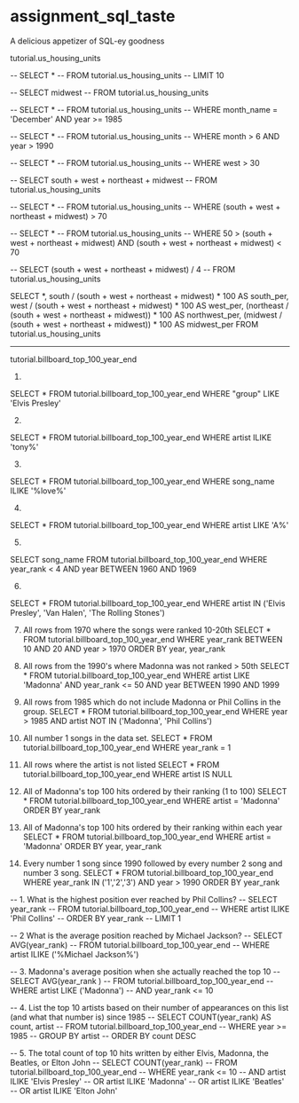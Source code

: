 # assignment_sql_taste
A delicious appetizer of SQL-ey goodness

tutorial.us_housing_units

-- SELECT *
--   FROM tutorial.us_housing_units
-- LIMIT 10

-- SELECT midwest
--   FROM tutorial.us_housing_units

-- SELECT *
--   FROM tutorial.us_housing_units
-- WHERE month_name = 'December' AND year >= 1985

-- SELECT *
-- FROM tutorial.us_housing_units
-- WHERE month > 6 AND year > 1990

-- SELECT *
-- FROM tutorial.us_housing_units
-- WHERE   west > 30

-- SELECT south + west + northeast + midwest
-- FROM tutorial.us_housing_units

-- SELECT *
-- FROM tutorial.us_housing_units
-- WHERE (south + west + northeast + midwest) > 70

-- SELECT *
-- FROM tutorial.us_housing_units
-- WHERE 50 >  (south + west + northeast + midwest)  AND (south + west + northeast + midwest) < 70

-- SELECT  (south + west + northeast + midwest) / 4
-- FROM tutorial.us_housing_units

SELECT *,
        south / (south + west + northeast + midwest) * 100 AS south_per,
        west  / (south + west + northeast + midwest) * 100 AS west_per,
       (northeast /  (south + west + northeast + midwest)) * 100 AS northwest_per,
       (midwest / (south + west + northeast + midwest)) * 100 AS midwest_per
FROM tutorial.us_housing_units

---------------

tutorial.billboard_top_100_year_end

1.
SELECT *
  FROM tutorial.billboard_top_100_year_end
  WHERE "group" LIKE 'Elvis Presley'

2.
  SELECT *
    FROM tutorial.billboard_top_100_year_end
    WHERE artist ILIKE 'tony%'

3.
  SELECT *
    FROM tutorial.billboard_top_100_year_end
    WHERE song_name ILIKE '%love%'

4.
  SELECT *
    FROM tutorial.billboard_top_100_year_end
    WHERE artist LIKE 'A%'

5.
  SELECT song_name
    FROM tutorial.billboard_top_100_year_end
    WHERE year_rank < 4 AND
    year BETWEEN 1960 AND 1969

6.
  SELECT *
    FROM tutorial.billboard_top_100_year_end
    WHERE artist IN ('Elvis Presley', 'Van Halen', 'The Rolling Stones')

7. All rows from 1970 where the songs were ranked 10-20th
  SELECT *
    FROM tutorial.billboard_top_100_year_end
    WHERE year_rank BETWEEN 10 AND 20
    AND year > 1970
    ORDER BY year, year_rank

8. All rows from the 1990's where Madonna was not ranked > 50th
  SELECT *
    FROM tutorial.billboard_top_100_year_end
    WHERE artist LIKE 'Madonna'
    AND year_rank <= 50
    AND year BETWEEN 1990 AND 1999

9. All rows from 1985 which do not include Madonna or Phil Collins in the group.
  SELECT *
    FROM tutorial.billboard_top_100_year_end
    WHERE year > 1985 AND
    artist NOT IN ('Madonna', 'Phil Collins')

10. All number 1 songs in the data set.
  SELECT *
    FROM tutorial.billboard_top_100_year_end
    WHERE year_rank = 1

11. All rows where the artist is not listed
  SELECT *
    FROM tutorial.billboard_top_100_year_end
    WHERE artist IS NULL

12. All of Madonna's top 100 hits ordered by their ranking (1 to 100)
  SELECT *
    FROM tutorial.billboard_top_100_year_end
    WHERE artist = 'Madonna'
    ORDER BY year_rank

13. All of Madonna's top 100 hits ordered by their ranking within each year
  SELECT *
    FROM tutorial.billboard_top_100_year_end
    WHERE artist = 'Madonna'
    ORDER BY year, year_rank

14. Every number 1 song since 1990 followed by every number 2 song and number 3 song.
  SELECT *
    FROM tutorial.billboard_top_100_year_end
    WHERE year_rank IN ('1','2','3')
    AND year > 1990
    ORDER BY year_rank


-- 1. What is the highest position ever reached by Phil Collins?
-- SELECT year_rank
-- FROM tutorial.billboard_top_100_year_end
-- WHERE artist ILIKE 'Phil Collins'
-- ORDER BY year_rank
-- LIMIT 1

-- 2 What is the average position reached by Michael Jackson?
-- SELECT  AVG(year_rank)
-- FROM tutorial.billboard_top_100_year_end
-- WHERE artist ILIKE ('%Michael Jackson%')

-- 3. Madonna's average position when she actually reached the top 10
-- SELECT  AVG(year_rank )
-- FROM tutorial.billboard_top_100_year_end
-- WHERE artist LIKE ('Madonna')
-- AND year_rank <= 10

-- 4. List the top 10 artists based on their number of appearances on this list (and what that number is) since 1985
-- SELECT COUNT(year_rank) AS count, artist
-- FROM tutorial.billboard_top_100_year_end
-- WHERE year >= 1985
-- GROUP BY artist
-- ORDER BY count DESC

-- 5. The total count of top 10 hits written by either Elvis, Madonna, the Beatles, or Elton John
-- SELECT COUNT(year_rank)
-- FROM tutorial.billboard_top_100_year_end
-- WHERE  year_rank <= 10
-- AND artist ILIKE 'Elvis Presley'
-- OR artist ILIKE 'Madonna'
-- OR artist ILIKE 'Beatles' 
-- OR artist ILIKE 'Elton John' 

